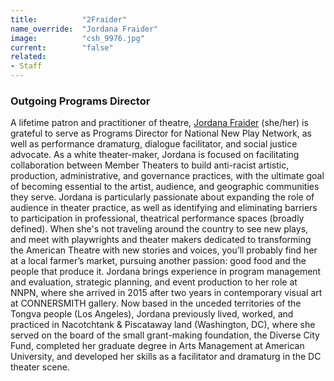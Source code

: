 ```yaml
---
title:          "2Fraider"
name_override:  "Jordana Fraider"
image:          "csh_9976.jpg"
current:        "false"
related:
- Staff
---
```


### Outgoing Programs Director

A lifetime patron and practitioner of theatre, [Jordana Fraider](https://newplayexchange.org/users/1527/jordana-fraider) (she/her) is grateful to serve as Programs Director for National New Play Network, as well as performance dramaturg, dialogue facilitator, and social justice advocate. As a white theater-maker, Jordana is focused on facilitating collaboration between Member Theaters to build anti-racist artistic, production, administrative, and governance practices, with the ultimate goal of becoming essential to the artist, audience, and geographic communities they serve. Jordana is particularly passionate about expanding the role of audience in theater practice, as well as identifying and eliminating barriers to participation in professional, theatrical performance spaces (broadly defined). When she's not traveling around the country to see new plays, and meet with playwrights and theater makers dedicated to transforming the American Theatre with new stories and voices, you’ll probably find her at a local farmer’s market, pursuing another passion: good food and the people that produce it. Jordana brings experience in program management and evaluation, strategic planning, and event production to her role at NNPN, where she arrived in 2015 after two years in contemporary visual art at CONNERSMITH gallery. Now based in the unceded territories of the Tongva people (Los Angeles), Jordana previously lived, worked, and practiced in Nacotchtank & Piscataway land (Washington, DC), where she served on the board of the small grant-making foundation, the Diverse City Fund, completed her graduate degree in Arts Management at American University, and developed her skills as a facilitator and dramaturg in the DC theater scene.
